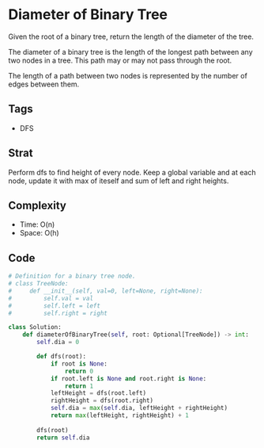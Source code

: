 # Diameter of Binary Tree
Given the root of a binary tree, return the length of the diameter of the tree.

The diameter of a binary tree is the length of the longest path between any two nodes in a tree. This path may or may not pass through the root.

The length of a path between two nodes is represented by the number of edges between them.

## Tags
- DFS

## Strat
Perform dfs to find height of every node. Keep a global variable and at each node, update it with max of iteself and sum of left and right heights.

## Complexity

- Time: O(n)
- Space: O(h)

## Code

```python
# Definition for a binary tree node.
# class TreeNode:
#     def __init__(self, val=0, left=None, right=None):
#         self.val = val
#         self.left = left
#         self.right = right

class Solution:
    def diameterOfBinaryTree(self, root: Optional[TreeNode]) -> int:
        self.dia = 0

        def dfs(root):
            if root is None:
                return 0
            if root.left is None and root.right is None:
                return 1
            leftHeight = dfs(root.left)
            rightHeight = dfs(root.right)
            self.dia = max(self.dia, leftHeight + rightHeight)
            return max(leftHeight, rightHeight) + 1
        
        dfs(root)
        return self.dia
```